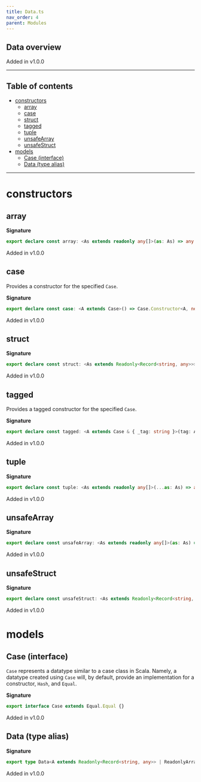 ```yaml
---
title: Data.ts
nav_order: 4
parent: Modules
---
```


## Data overview

Added in v1.0.0

---

<h2 class="text-delta">Table of contents</h2>

- [constructors](#constructors)
  - [array](#array)
  - [case](#case)
  - [struct](#struct)
  - [tagged](#tagged)
  - [tuple](#tuple)
  - [unsafeArray](#unsafearray)
  - [unsafeStruct](#unsafestruct)
- [models](#models)
  - [Case (interface)](#case-interface)
  - [Data (type alias)](#data-type-alias)

---

# constructors

## array

**Signature**

```ts
export declare const array: <As extends readonly any[]>(as: As) => any
```

Added in v1.0.0

## case

Provides a constructor for the specified `Case`.

**Signature**

```ts
export declare const case: <A extends Case>() => Case.Constructor<A, never>
```

Added in v1.0.0

## struct

**Signature**

```ts
export declare const struct: <As extends Readonly<Record<string, any>>>(as: As) => any
```

Added in v1.0.0

## tagged

Provides a tagged constructor for the specified `Case`.

**Signature**

```ts
export declare const tagged: <A extends Case & { _tag: string }>(tag: A['_tag']) => Case.Constructor<A, '_tag'>
```

Added in v1.0.0

## tuple

**Signature**

```ts
export declare const tuple: <As extends readonly any[]>(...as: As) => any
```

Added in v1.0.0

## unsafeArray

**Signature**

```ts
export declare const unsafeArray: <As extends readonly any[]>(as: As) => any
```

Added in v1.0.0

## unsafeStruct

**Signature**

```ts
export declare const unsafeStruct: <As extends Readonly<Record<string, any>>>(as: As) => any
```

Added in v1.0.0

# models

## Case (interface)

`Case` represents a datatype similar to a case class in Scala. Namely, a
datatype created using `Case` will, by default, provide an implementation
for a constructor, `Hash`, and `Equal`.

**Signature**

```ts
export interface Case extends Equal.Equal {}
```

Added in v1.0.0

## Data (type alias)

**Signature**

```ts
export type Data<A extends Readonly<Record<string, any>> | ReadonlyArray<any>> = Readonly<A> & Equal.Equal
```

Added in v1.0.0
